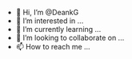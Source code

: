 - 👋 Hi, I’m @DeankG
- 👀 I’m interested in ...
- 🌱 I’m currently learning ...
- 💞️ I’m looking to collaborate on ...
- 📫 How to reach me ...

<!---
DeankG/DeankG is a ✨ special ✨ repository because its `README.md` (this file) appears on your GitHub profile.
You can click the Preview link to take a look at your changes.
--->

